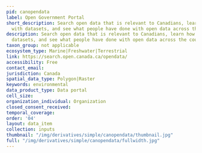 ```yaml
---
pid: canopendata
label: Open Government Portal
short_description: Search open data that is relevant to Canadians, learn how to work
  with datasets, and see what people have done with open data across the country.
description: Search open data that is relevant to Canadians, learn how to work with
  datasets, and see what people have done with open data across the country.
taxon_group: not applicable
ecosystem_type: Marine|Freshwater|Terrestrial
link: https://search.open.canada.ca/opendata/
accessibility: Free
contact_email: 
jurisdiction: Canada
spatial_data_type: Polygon|Raster
keywords: environmental
data_product_type: Data portal
cell_size: 
organization_individual: Organization
closed_consent_received: 
temporal_coverage: 
order: '04'
layout: data_item
collection: inputs
thumbnail: "/img/derivatives/simple/canopendata/thumbnail.jpg"
full: "/img/derivatives/simple/canopendata/fullwidth.jpg"
---
```

